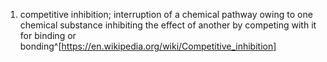1. competitive inhibition; interruption of a chemical pathway owing to one chemical substance inhibiting the effect of another by competing with it for binding or bonding^[https://en.wikipedia.org/wiki/Competitive_inhibition]
